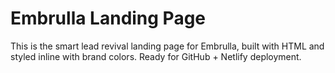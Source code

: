 # Embrulla Landing Page

This is the smart lead revival landing page for Embrulla, built with HTML and styled inline with brand colors. Ready for GitHub + Netlify deployment.